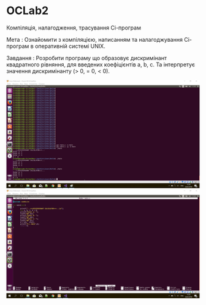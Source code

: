 # OCLab2
Компіляція, налагодження, трасування Сі-програм

Мета : Ознайомити з компіляцією, написанням та нала­годжування Сі-програм в оперативній системі UNIX.

Завдання : Розробити програму що образовує дискримінант квадратного рівняння, для введених коефіцієнтів a, b, c. Та інтерпретує значення дискримінанту (> 0, = 0, < 0).

![](https://github.com/MrWade0405/OCLab2/blob/master/OClab2(1).png)
![](https://github.com/MrWade0405/OCLab2/blob/master/OClab2(2).png)
